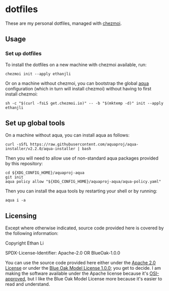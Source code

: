 dotfiles
========

These are my personal dotfiles, managed with [chezmoi](https://chezmoi.io).

## Usage

### Set up dotfiles

To install the dotfiles on a new machine with chezmoi available, run:

```
chezmoi init --apply ethanjli
```

Or on a machine without chezmoi, you can bootstrap the global [aqua](https://aquaproj.github.io) configuration (which in turn will install chezmoi) without having to first install chezmoi:

```
sh -c "$(curl -fsLS get.chezmoi.io)" -- -b "$(mktemp -d)" init --apply ethanjli
```

## Set up global tools

On a machine without aqua, you can install aqua as follows:

```
curl -sSfL https://raw.githubusercontent.com/aquaproj/aqua-installer/v2.2.0/aqua-installer | bash
```

Then you will need to allow use of non-standard aqua packages provided by this repository:

```
cd ${XDG_CONFIG_HOME}/aquaproj-aqua
git init
aqua policy allow "${XDG_CONFIG_HOME}/aquaproj-aqua/aqua-policy.yaml"
```



Then you can install the aqua tools by restarting your shell or by running:

```
aqua i -a
```

## Licensing

Except where otherwise indicated, source code provided here is covered by the following information:

Copyright Ethan Li

SPDX-License-Identifier: Apache-2.0 OR BlueOak-1.0.0

You can use the source code provided here either under the [Apache 2.0 License](https://www.apache.org/licenses/LICENSE-2.0) or under the [Blue Oak Model License 1.0.0](https://blueoakcouncil.org/license/1.0.0); you get to decide. I am making the software available under the Apache license because it's [OSI-approved](https://writing.kemitchell.com/2019/05/05/Rely-on-OSI.html), but I like the Blue Oak Model License more because it's easier to read and understand.
